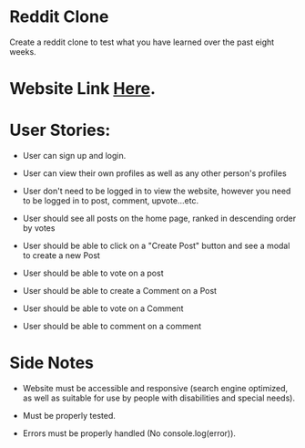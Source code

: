 # Reddit Clone
Create a reddit clone to test what you have learned over the past eight weeks.

# Website Link [Here](https://www.reddit.com/).

# User Stories:
* User can sign up and login.

* User can view their own profiles as well as any other person's profiles

* User don't need to be logged in to view the website, however you need to be logged in to post, comment, upvote...etc.

* User should see all posts on the home page, ranked in descending order by votes

* User should be able to click on a "Create Post" button and see a modal to create a new Post

* User should be able to vote on a post

* User should be able to create a Comment on a Post

* User should be able to vote on a Comment

* User should be able to comment on a comment

# Side Notes

* Website must be accessible and responsive (search engine optimized, as well as suitable for use by people with disabilities and special needs).

* Must be properly tested.

* Errors must be properly handled (No console.log(error)).
